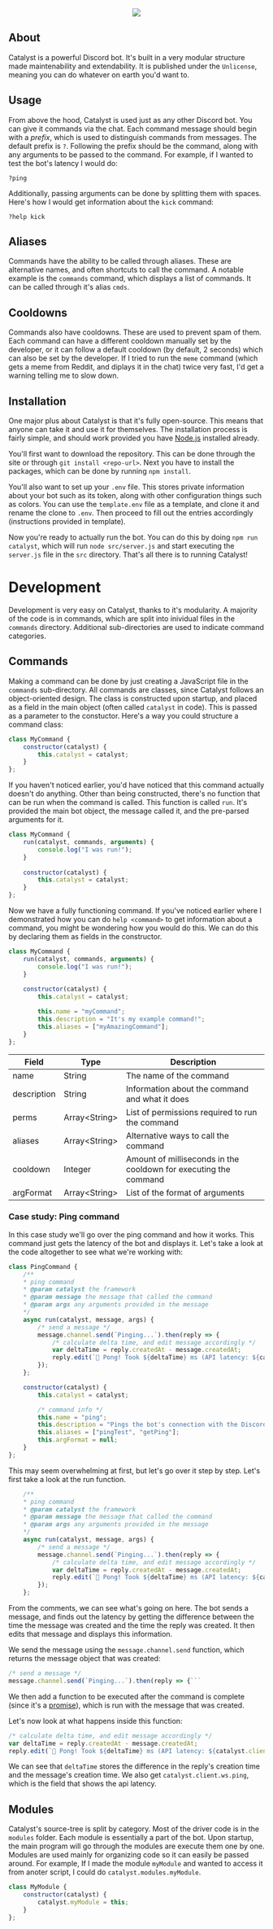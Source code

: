 
<div align="center">
<img src="https://cdn.discordapp.com/avatars/679060088002052118/ef61b0dcdbfb530accbedd5b343da8e5.png?size=256">
</div>

## About
Catalyst is a powerful Discord bot. It's built in a very modular structure made maintenability and extendability. It is published under the `Unlicense`, meaning you can do whatever on earth you'd want to.

## Usage
From above the hood, Catalyst is used just as any other Discord bot. You can give it commands via the chat. Each command message should begin with a *prefix*, which is used to distinguish commands from messages. The default prefix is `?`. Following the prefix should be the command, along with any arguments to be passed to the command. For example, if I wanted to test the bot's latency I would do:
```
?ping
```
Additionally, passing arguments can be done by splitting them with spaces. Here's how I would get information about the `kick` command:
```
?help kick
```

## Aliases
Commands have the ability to be called through aliases. These are alternative names, and often shortcuts to call the command. A notable example is the `commands` command, which displays a list of commands. It can be called through it's alias `cmds`.

## Cooldowns
Commands also have cooldowns. These are used to prevent spam of them. Each command can have a different cooldown manually set by the developer, or it can follow a default cooldown (by default, 2 seconds) which can also be set by the developer. If I tried to run the `meme` command (which gets a meme from Reddit, and diplays it in the chat) twice very fast, I'd get a warning telling me to slow down. 

## Installation
One major plus about Catalyst is that it's fully open-source. This means that anyone can take it and use it for themselves. The installation process is fairly simple, and should work provided you have [Node.js](https://nodejs.org) installed already.

You'll first want to download the repository. This can be done through the site or through `git install <repo-url>`. Next you have to install the packages, which can be done by running `npm install`.

You'll also want to set up your `.env` file. This stores private information about your bot such as its token, along with other configuration things such as colors. You can use the `template.env` file as a template, and clone it and rename the clone to `.env`. Then proceed to fill out the entries accordingly (instructions provided in template).

Now you're ready to actually run the bot. You can do this by doing `npm run catalyst`, which will run `node src/server.js` and start executing the `server.js` file in the `src` directory. That's all there is to running Catalyst!

# Development
Development is very easy on Catalyst, thanks to it's modularity. A majority of the code is in commands, which are split into inividual files in the `commands` directory. Additional sub-directories are used to indicate command categories.

## Commands
Making a command can be done by just creating a JavaScript file in the `commands` sub-directory. All commands are classes, since Catalyst follows an object-oriented design. The class is constructed upon startup, and placed as a field in the main object (often called `catalyst` in code). This is passed as a parameter to the constuctor. Here's a way you could structure a command class:
```js
class MyCommand {
	constructor(catalyst) {
		this.catalyst = catalyst;
	}
};
```
If you haven't noticed earlier, you'd have noticed that this command actually doesn't do anything. Other than being constructed, there's no function that can be run when the command is called. This function is called `run`. It's provided the main bot object, the message called it, and the pre-parsed arguments for it.
```js
class MyCommand {
	run(catalyst, commands, arguments) {
		console.log("I was run!");
	}
	
	constructor(catalyst) {
		this.catalyst = catalyst;
	}
};
```
Now we have a fully functioning command. If you've noticed earlier where I demonstrated how you can do `help <command>` to get information about a command, you might be wondering how you would do this. We can do this by declaring them as fields in the constructor.
```js
class MyCommand {
	run(catalyst, commands, arguments) {
		console.log("I was run!");
	}
	
	constructor(catalyst) {
		this.catalyst = catalyst;

		this.name = "myCommand";
		this.description = "It's my example command!";
		this.aliases = ["myAmazingCommand"];
	}
};
```
| Field | Type | Description |
|--|--|--|
| name | String | The name of the command |
| description | String | Information about the command and what it does |
| perms | Array\<String\> | List of permissions required to run the command |
| aliases | Array\<String\> | Alternative ways to call the command |
| cooldown | Integer | Amount of milliseconds in the cooldown for executing the command |
| argFormat | Array\<String\> | List of the format of arguments |

### Case study: Ping command
In this case study we'll go over the ping command and how it works. This command just gets the latency of the bot and displays it. Let's take a look at the code altogether to see what we're working with:
```js
class PingCommand {
	/**
	* ping command
	* @param catalyst the framework
	* @param message the message that called the command
	* @param args any arguments provided in the message
	*/
	async run(catalyst, message, args) {
		/* send a message */
		message.channel.send(`Pinging...`).then(reply => {
			/* calculate delta time, and edit message accordingly */
			var deltaTime = reply.createdAt - message.createdAt;
			reply.edit(`🏓 Pong! Took ${deltaTime} ms (API latency: ${catalyst.client.ws.ping} ms).`);
		});
	};

	constructor(catalyst) {
		this.catalyst = catalyst;

		/* command info */
		this.name = "ping";
		this.description = "Pings the bot's connection with the Discord API";
		this.aliases = ["pingTest", "getPing"];
		this.argFormat = null;
	}
};
```
This may seem overwhelming at first, but let's go over it step by step. Let's first take a look at the run function.
```js
	/**
	* ping command
	* @param catalyst the framework
	* @param message the message that called the command
	* @param args any arguments provided in the message
	*/
	async run(catalyst, message, args) {
		/* send a message */
		message.channel.send(`Pinging...`).then(reply => {
			/* calculate delta time, and edit message accordingly */
			var deltaTime = reply.createdAt - message.createdAt;
			reply.edit(`🏓 Pong! Took ${deltaTime} ms (API latency: ${catalyst.client.ws.ping} ms).`);
		});
	};
```
From the comments, we can see what's going on here. The bot sends a message, and finds out the latency by getting the difference between the time the message was created and the time the reply was created. It then edits that message and displays this information.

We send the message using the `message.channel.send` function, which returns the message object that was created:
```js
/* send a message */
message.channel.send(`Pinging...`).then(reply => {```
```
We then add a function to be executed after the command is complete (since it's a [promise]([https://developer.mozilla.org/en-US/docs/Web/JavaScript/Reference/Global_Objects/Promise)), which is run with the message that was created.

Let's now look at what happens inside this function:
```js
/* calculate delta time, and edit message accordingly */
var deltaTime = reply.createdAt - message.createdAt;
reply.edit(`🏓 Pong! Took ${deltaTime} ms (API latency: ${catalyst.client.ws.ping} ms).`);
```
We can see that `deltaTime` stores the difference in the reply's creation time and the message's creation time. We also get `catalyst.client.ws.ping`, which is the field that shows the api latency.

## Modules
Catalyst's source-tree is split by category. Most of the driver code is in the `modules` folder. Each module is essentially a part of the bot. Upon startup, the main program will go through the modules are execute them one by one. Modules are used mainly for organizing code so it can easily be passed around. For example, If I made the module `myModule` and wanted to access it from anoter script, I could do `catalyst.modules.myModule`.
```js
class MyModule {
	constructor(catalyst) {
		catalyst.myModule = this;
	}
};
```